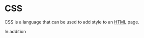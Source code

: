 # CSS

CSS is a language that can be used to add style to an [HTML](/wiki/HTML) page.

In addition